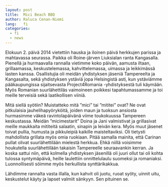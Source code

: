 ```yaml
---
layout: post
title:  Mici Beach BBQ
author: Raluca Cenan-Niemi
lang:   fi
categories:
  - fi
  - news
---
```


Elokuun 2. päivä 2014 vietettiin hauska ja iloinen päivä herkkujen parissa ja mahtavassa seurassa. Paikka oli Roine-järven Liuksialan ranta Kangasalla. Pienellä ja hurmaavalla rannalla vietimme koko päivän, aamusta iltaan, grillaamassa, keskustelemassa, kahvittelemassa, uimassa ja leikkimässä lasten kanssa. Osallistujia oli meidän yhdistyksen jäseniä Tampereelta ja Kangasalta, sekä yhdistyksen ystäviä jopa Helsingistä asti, kun ystäviämme pääkaupungissa sijaitsevasta Project4Romania -yhdistyksestä tuli käymään. Myös Romanian suurlähettiläs vaimoineen poikkesi tapahtumassamme ja toi meille terveisiä sekä laatikollisen viiniä.

Mitä siellä syötiin? Muistatteko mitä ”mici” tai ”mititei” ovat? Ne ovat pitkulaisia jauhelihapyöryköitä, joiden maun ja tuoksun ansiosta hurmasimme väkeä ravintolapäivänä viime toukokuussa Tampereen keskustassa. Meidän ”micimestarit” Doina ja Jani valmistivat ja grillasivat meille maukkaita mititeitä salaatin, sinapin ja leivän kera. Myös muut jäsenet toivat pullia, humusta ja pikkuleipiä kaikille maisteltaviksi. Oli tietysti mahdollista grillata myös omia ruokiaan. Pitää samalla mainita, että Carinan pullat olivat suurlähettilään mielestä herkkua. Ehkä niillä voisimme houkutella suurlähettilään takaisin Tampereelle seuraavankin kerran. Ja koska sattui niin, että kolmella yhdistyksen jäsenillä oli juuri ollut tai oli kohta tulossa syntymäpäivä, heille laulettiin onnittelulaulu suomeksi ja romaniaksi. Luonnollisesti söimme myös herkullista synttärikakkua.

Lähdimme rannalta vasta illalla, kun kahvit oli juotu, ruoat syöty, uinnit uitu, keskustelut käyty ja lapset valmiit sänkyyn. Sen pituinen se.